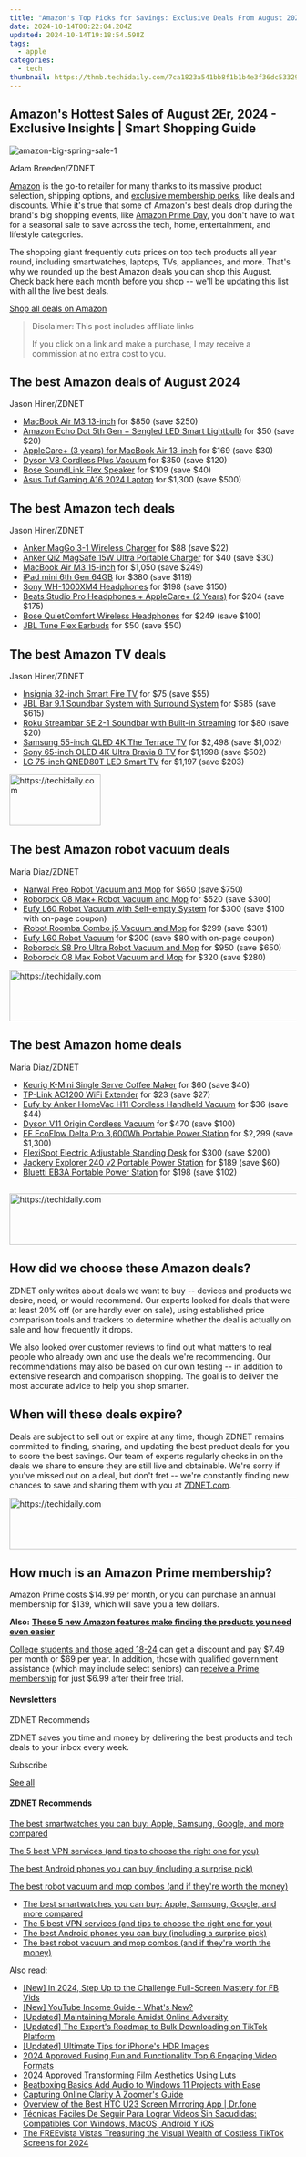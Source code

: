 ```yaml
---
title: "Amazon's Top Picks for Savings: Exclusive Deals From August 202 Cuy 2024 | Insights"
date: 2024-10-14T00:22:04.204Z
updated: 2024-10-14T19:18:54.598Z
tags:
  - apple
categories:
  - tech
thumbnail: https://thmb.techidaily.com/7ca1823a541bb8f1b1b4e3f36dc533291122ea53e71344224f2ca3a62defe8ec.jpg
---
```


## Amazon's Hottest Sales of August 2Er, 2024 - Exclusive Insights  | Smart Shopping Guide

![amazon-big-spring-sale-1](https://www.zdnet.com/a/img/resize/3c7249f15ebbdcbbcb25f26e1b1fe36607a6baf2/2024/06/11/0ecdb29c-2aca-4da3-8548-71ebc39455e2/amazon-01.jpg?auto=webp&width=1280)

Adam Breeden/ZDNET

[Amazon](https://buy.geni.us/Proxy.ashx?TSID=368250&GR%5FURL=https%3A%2F%2Fwww.amazon.com%2F%3Ftag%3Dzd-buy-button-20%26ascsubtag%3D%5F%5FCOM%5FCLICK%5FID%5F%5F%7Cb5e66462-0014-4e80-b1fb-65ca0e1982e4%7Cdtp&dtb=1) is the go-to retailer for many thanks to its massive product selection, shipping options, and [exclusive membership perks](https://www.zdnet.com/article/you-can-now-use-your-amazon-prime-benefits-on-other-online-shopping-sites-heres-how/), like deals and discounts. While it's true that some of Amazon's best deals drop during the brand's big shopping events, like [Amazon Prime Day](https://www.zdnet.com/article/amazon-prime-day-2024-everything-you-need-to-know-june-27/), you don't have to wait for a seasonal sale to save across the tech, home, entertainment, and lifestyle categories. 

The shopping giant frequently cuts prices on top tech products all year round, including smartwatches, laptops, TVs, appliances, and more. That's why we rounded up the best Amazon deals you can shop this August. Check back here each month before you shop -- we'll be updating this list with all the live best deals. 

[Shop all deals on Amazon](https://buy.geni.us/Proxy.ashx?TSID=368250&GR%5FURL=https%3A%2F%2Fwww.amazon.com%2Fdeals%3Ftag%3Dzd-buy-button-20%26ascsubtag%3D%5F%5FCOM%5FCLICK%5FID%5F%5F%7Cb5e66462-0014-4e80-b1fb-65ca0e1982e4%7Cdtp&dtb=1)

>  Disclaimer: This post includes affiliate links
>
>  If you click on a link and make a purchase, I may receive a commission at no extra cost to you.
>

## The best Amazon deals of August 2024

Jason Hiner/ZDNET

* [MacBook Air M3 13-inch](https://buy.geni.us/Proxy.ashx?TSID=368250&GR%5FURL=https%3A%2F%2Fwww.amazon.com%2FApple-2024-MacBook-13-inch-Laptop%2Fdp%2FB0CX23V2ZK%3Ftag%3Dzd-buy-button-20%26ascsubtag%3D%5F%5FCOM%5FCLICK%5FID%5F%5F%7Cb5e66462-0014-4e80-b1fb-65ca0e1982e4%7Cdtp&dtb=1) for $850 (save $250)
* [Amazon Echo Dot 5th Gen + Sengled LED Smart Lightbulb](https://buy.geni.us/Proxy.ashx?TSID=368250&GR%5FURL=https%3A%2F%2Fwww.amazon.com%2Fgp%2Fproduct%2FB0CGJRFPSL%3Ftag%3Dzd-buy-button-20%26ascsubtag%3D%5F%5FCOM%5FCLICK%5FID%5F%5F%7Cb5e66462-0014-4e80-b1fb-65ca0e1982e4%7Cdtp&dtb=1) for $50 (save $20)
* [AppleCare+ (3 years) for MacBook Air 13-inch](https://buy.geni.us/Proxy.ashx?TSID=368250&GR%5FURL=https%3A%2F%2Fwww.amazon.com%2FAppleCare-13-inch-MacBook-Air-years%2Fdp%2FB0CX2MG1RP%3Fref%3Ddlx%5Fdeals%5Fdg%5Fdcl%5FB0CX2MG1RP%5Fdt%5Fsl14%5Fd5%26th%3D1%26tag%3Dzd-buy-button-20%26ascsubtag%3D%5F%5FCOM%5FCLICK%5FID%5F%5F%7Cb5e66462-0014-4e80-b1fb-65ca0e1982e4%7Cdtp&dtb=1) for $169 (save $30)
* [Dyson V8 Cordless Plus Vacuum](https://buy.geni.us/Proxy.ashx?TSID=368250&GR%5FURL=https%3A%2F%2Fwww.amazon.com%2FDyson-Cordless-Vacuum-Silver-Nickel%2Fdp%2FB0CT9552BL%3Fref%3Ddlx%5Fdeals%5Fdg%5Fdcl%5FB0CT9552BL%5Fdt%5Fsl14%5Fd5%26th%3D1%26tag%3Dzd-buy-button-20%26ascsubtag%3D%5F%5FCOM%5FCLICK%5FID%5F%5F%7Cb5e66462-0014-4e80-b1fb-65ca0e1982e4%7Cdtp&dtb=1) for $350 (save $120)
* [Bose SoundLink Flex Speaker](https://buy.geni.us/Proxy.ashx?TSID=368250&GR%5FURL=https%3A%2F%2Fwww.amazon.com%2FBose-SoundLink-Bluetooth-Portable-Waterproof%2Fdp%2FB099TJGJ91%3Fref%3Ddlx%5Fdeals%5Fdg%5Fdcl%5FB099TJGJ91%5Fdt%5Fsl14%5Fd5%26th%3D1%26tag%3Dzd-buy-button-20%26ascsubtag%3D%5F%5FCOM%5FCLICK%5FID%5F%5F%7Cb5e66462-0014-4e80-b1fb-65ca0e1982e4%7Cdtp&dtb=1) for $109 (save $40)
* [Asus Tuf Gaming A16 2024 Laptop](https://buy.geni.us/Proxy.ashx?TSID=368250&GR%5FURL=https%3A%2F%2Fwww.amazon.com%2FASUS-TUF-Gaming-Laptop-165Hz%2Fdp%2FB0CRCWY9VT%3Fref%3Ddlx%5Fdeals%5Fdg%5Fdcl%5FB0CRCWY9VT%5Fdt%5Fsl14%5Fd5%26th%3D1%26tag%3Dzd-buy-button-20%26ascsubtag%3D%5F%5FCOM%5FCLICK%5FID%5F%5F%7Cb5e66462-0014-4e80-b1fb-65ca0e1982e4%7Cdtp&dtb=1) for $1,300 (save $500)

## The best Amazon tech deals

Jason Hiner/ZDNET

* [Anker MagGo 3-1 Wireless Charger](https://buy.geni.us/Proxy.ashx?TSID=368250&GR%5FURL=https%3A%2F%2Fwww.amazon.com%2FCompatible-Anker-Charging-Certified-Wireless%2Fdp%2FB0CF56WHV4%3Ftag%3Dzd-buy-button-20%26ascsubtag%3D%5F%5FCOM%5FCLICK%5FID%5F%5F%7Cb5e66462-0014-4e80-b1fb-65ca0e1982e4%7Cdtp&dtb=1) for $88 (save $22)
* [Anker Qi2 MagSafe 15W Ultra Portable Charger](https://buy.geni.us/Proxy.ashx?TSID=368250&GR%5FURL=https%3A%2F%2Fwww.amazon.com%2Fgp%2Fproduct%2FB0C9DNYKMJ%3Ftag%3Dzd-buy-button-20%26ascsubtag%3D%5F%5FCOM%5FCLICK%5FID%5F%5F%7Cb5e66462-0014-4e80-b1fb-65ca0e1982e4%7Cdtp&dtb=1) for $40 (save $30)
* [MacBook Air M3 15-inch](https://buy.geni.us/Proxy.ashx?TSID=368250&GR%5FURL=https%3A%2F%2Fwww.amazon.com%2FApple-2024-MacBook-15-inch-Laptop%2Fdp%2FB0CX235DJ6%3Ftag%3Dzd-buy-button-20%26ascsubtag%3D%5F%5FCOM%5FCLICK%5FID%5F%5F%7Cb5e66462-0014-4e80-b1fb-65ca0e1982e4%7Cdtp&dtb=1) for $1,050 (save $249)
* [iPad mini 6th Gen 64GB](https://buy.geni.us/Proxy.ashx?TSID=368250&GR%5FURL=https%3A%2F%2Fwww.amazon.com%2F2021-Apple-iPad-Mini-Wi-Fi%2Fdp%2FB09G91LXFP%3Ftag%3Dzd-buy-button-20%26ascsubtag%3D%5F%5FCOM%5FCLICK%5FID%5F%5F%7Cb5e66462-0014-4e80-b1fb-65ca0e1982e4%7Cdtp&dtb=1) for $380 (save $119)
* [Sony WH-1000XM4 Headphones](https://buy.geni.us/Proxy.ashx?TSID=368250&GR%5FURL=https%3A%2F%2Fwww.amazon.com%2FSony-WH-1000XM4-Canceling-Headphones-phone-call%2Fdp%2FB0863TXGM3%3Ftag%3Dzd-buy-button-20%26ascsubtag%3D%5F%5FCOM%5FCLICK%5FID%5F%5F%7Cb5e66462-0014-4e80-b1fb-65ca0e1982e4%7Cdtp&dtb=1) for $198 (save $150)
* [Beats Studio Pro Headphones + AppleCare+ (2 Years)](https://buy.geni.us/Proxy.ashx?TSID=368250&GR%5FURL=https%3A%2F%2Fwww.amazon.com%2Fdp%2FB0CMZD8688%3Ftag%3Dzd-buy-button-20%26ascsubtag%3D%5F%5FCOM%5FCLICK%5FID%5F%5F%7Cb5e66462-0014-4e80-b1fb-65ca0e1982e4%7Cdtp&dtb=1) for $204 (save $175)
* [Bose QuietComfort Wireless Headphones](https://buy.geni.us/Proxy.ashx?TSID=368250&GR%5FURL=https%3A%2F%2Fwww.amazon.com%2FBose-QuietComfort-Cancelling-Headphones-Bluetooth%2Fdp%2FB0D4Z9BZV2%3Ftag%3Dzd-buy-button-20%26ascsubtag%3D%5F%5FCOM%5FCLICK%5FID%5F%5F%7Cb5e66462-0014-4e80-b1fb-65ca0e1982e4%7Cdtp&dtb=1) for $249 (save $100)
* [JBL Tune Flex Earbuds](https://buy.geni.us/Proxy.ashx?TSID=368250&GR%5FURL=https%3A%2F%2Fwww.amazon.com%2FJBL-Tune-Flex-Wireless-Cancelling%2Fdp%2FB0C1QNRGHC%3Fref%3Ddlx%5Fdeals%5Fdg%5Fdcl%5FB0C1QNRGHC%5Fdt%5Fsl14%5Fd5%26th%3D1%26tag%3Dzd-buy-button-20%26ascsubtag%3D%5F%5FCOM%5FCLICK%5FID%5F%5F%7Cb5e66462-0014-4e80-b1fb-65ca0e1982e4%7Cdtp&dtb=1) for $50 (save $50)

## The best Amazon TV deals

Jason Hiner/ZDNET

* [Insignia 32-inch Smart Fire TV](https://buy.geni.us/Proxy.ashx?TSID=368250&GR%5FURL=https%3A%2F%2Fwww.amazon.com%2FAll-New-Insignia-32-inch-Class-NS-32F201NA23%2Fdp%2FB09ZLTMWWH%3Ftag%3Dzd-buy-button-20%26ascsubtag%3D%5F%5FCOM%5FCLICK%5FID%5F%5F%7Cb5e66462-0014-4e80-b1fb-65ca0e1982e4%7Cdtp&dtb=1) for $75 (save $55)
* [JBL Bar 9.1 Soundbar System with Surround System](https://buy.geni.us/Proxy.ashx?TSID=368250&GR%5FURL=https%3A%2F%2Fwww.amazon.com%2Fgp%2Fproduct%2FB084KGSV4Q%3Ftag%3Dzd-buy-button-20%26ascsubtag%3D%5F%5FCOM%5FCLICK%5FID%5F%5F%7Cb5e66462-0014-4e80-b1fb-65ca0e1982e4%7Cdtp&dtb=1) for $585 (save $615)
* [Roku Streambar SE 2-1 Soundbar with Built-in Streaming](https://buy.geni.us/Proxy.ashx?TSID=368250&GR%5FURL=https%3A%2F%2Fwww.amazon.com%2FRoku-Streambar-Soundbar-Streaming-Speakers%2Fdp%2FB0CTBF4MKS%3Ftag%3Dzd-buy-button-20%26ascsubtag%3D%5F%5FCOM%5FCLICK%5FID%5F%5F%7Cb5e66462-0014-4e80-b1fb-65ca0e1982e4%7Cdtp&dtb=1) for $80 (save $20)
* [Samsung 55-inch QLED 4K The Terrace TV](https://buy.geni.us/Proxy.ashx?TSID=368250&GR%5FURL=https%3A%2F%2Fwww.amazon.com%2FSAMSUNG-55-inch-Terrace-Outdoor-Built%2Fdp%2FB089B5X28G%3Ftag%3Dzd-buy-button-20%26ascsubtag%3D%5F%5FCOM%5FCLICK%5FID%5F%5F%7Cb5e66462-0014-4e80-b1fb-65ca0e1982e4%7Cdtp&dtb=1) for $2,498 (save $1,002)
* [Sony 65-inch OLED 4K Ultra Bravia 8 TV](https://buy.geni.us/Proxy.ashx?TSID=368250&GR%5FURL=https%3A%2F%2Fwww.amazon.com%2FSony-Exclusive-Features-PlayStation-K-65XR80%2Fdp%2FB0CVQ6YLH7%3Ftag%3Dzd-buy-button-20%26ascsubtag%3D%5F%5FCOM%5FCLICK%5FID%5F%5F%7Cb5e66462-0014-4e80-b1fb-65ca0e1982e4%7Cdtp&dtb=1) for $1,1998 (save $502)
* [LG 75-inch QNED80T LED Smart TV](https://buy.geni.us/Proxy.ashx?TSID=368250&GR%5FURL=https%3A%2F%2Fwww.amazon.com%2FLG-75-Inch-Processor-AI-Powered-75QNED80TUC%2Fdp%2FB0CVSK2F85%3Fref%3Ddlx%5Fdeals%5Fdg%5Fdcl%5FB0CVSK2F85%5Fdt%5Fsl14%5Fd5%26th%3D1%26tag%3Dzd-buy-button-20%26ascsubtag%3D%5F%5FCOM%5FCLICK%5FID%5F%5F%7Cb5e66462-0014-4e80-b1fb-65ca0e1982e4%7Cdtp&dtb=1) for $1,197 (save $203)

<!-- affiliate ads begin -->
<a href="https://25home.pxf.io/c/5597632/2148638/16836" target="_top" id="2148638">
  <img src="//a.impactradius-go.com/display-ad/16836-2148638" border="0" alt="https://techidaily.com" width="160" height="90"/>
</a>
<img height="0" width="0" src="https://25home.pxf.io/i/5597632/2148638/16836" style="position:absolute;visibility:hidden;" border="0" />
<!-- affiliate ads end -->

## The best Amazon robot vacuum deals

Maria Diaz/ZDNET

* [Narwal Freo Robot Vacuum and Mop](https://buy.geni.us/Proxy.ashx?TSID=368250&GR%5FURL=https%3A%2F%2Fwww.amazon.com%2FFreo-Washing-Cleaner-Display-Arcuate-Route%2Fdp%2FB0B4D99WGK%3Ftag%3Dzd-buy-button-20%26ascsubtag%3D%5F%5FCOM%5FCLICK%5FID%5F%5F%7Cb5e66462-0014-4e80-b1fb-65ca0e1982e4%7Cdtp&dtb=1) for $650 (save $750)
* [Roborock Q8 Max+ Robot Vacuum and Mop](https://buy.geni.us/Proxy.ashx?TSID=368250&GR%5FURL=https%3A%2F%2Fwww.amazon.com%2Froborock-Q8-Max-Self-Emptying-APP-Controlled%2Fdp%2FB0C7VH6VK1%3Ftag%3Dzd-buy-button-20%26ascsubtag%3D%5F%5FCOM%5FCLICK%5FID%5F%5F%7Cb5e66462-0014-4e80-b1fb-65ca0e1982e4%7Cdtp&dtb=1) for $520 (save $300)
* [Eufy L60 Robot Vacuum with Self-empty System](https://buy.geni.us/Proxy.ashx?TSID=368250&GR%5FURL=https%3A%2F%2Fwww.amazon.com%2Feufy-Station-Detangling-Technology-Cleaning%2Fdp%2FB0CDB831GV%3Ftag%3Dzd-buy-button-20%26ascsubtag%3D%5F%5FCOM%5FCLICK%5FID%5F%5F%7Cb5e66462-0014-4e80-b1fb-65ca0e1982e4%7Cdtp&dtb=1) for $300 (save $100 with on-page coupon)
* [iRobot Roomba Combo j5 Vacuum and Mop](https://buy.geni.us/Proxy.ashx?TSID=368250&GR%5FURL=https%3A%2F%2Fwww.amazon.com%2Fgp%2Faw%2Fd%2FB0C414DZPN%3Ftag%3Dzd-buy-button-20%26ascsubtag%3D%5F%5FCOM%5FCLICK%5FID%5F%5F%7Cb5e66462-0014-4e80-b1fb-65ca0e1982e4%7Cdtp&dtb=1) for $299 (save $301)
* [Eufy L60 Robot Vacuum](https://buy.geni.us/Proxy.ashx?TSID=368250&GR%5FURL=https%3A%2F%2Fwww.amazon.com%2Feufy-Vacuum-Suction-Navigation-Cleaning%2Fdp%2FB0CDB56ZWV%3Ftag%3Dzd-buy-button-20%26ascsubtag%3D%5F%5FCOM%5FCLICK%5FID%5F%5F%7Cb5e66462-0014-4e80-b1fb-65ca0e1982e4%7Cdtp&dtb=1) for $200 (save $80 with on-page coupon)
* [Roborock S8 Pro Ultra Robot Vacuum and Mop](https://buy.geni.us/Proxy.ashx?TSID=368250&GR%5FURL=https%3A%2F%2Fwww.amazon.com%2FPro-Ultra-Self-Washing-Self-Refilling-Self-Emptying%2Fdp%2FB0BVB5PTDK%3Ftag%3Dzd-buy-button-20%26ascsubtag%3D%5F%5FCOM%5FCLICK%5FID%5F%5F%7Cb5e66462-0014-4e80-b1fb-65ca0e1982e4%7Cdtp&dtb=1) for $950 (save $650)
* [Roborock Q8 Max Robot Vacuum and Mop](https://buy.geni.us/Proxy.ashx?TSID=368250&GR%5FURL=https%3A%2F%2Fwww.amazon.com%2Froborock-Q8-Max-Navigation-Multi-Level%2Fdp%2FB0C7VFD9Q4%2Fref%3Dsxin%5F15%5Fpa%5Fsp%5Fsearch%5Fthematic%5Fsspa%3Fcontent-id%3Damzn1.sym.60b0c4ef-0fd2-46d0-8724-84b6f746d062%3Aamzn1.sym.60b0c4ef-0fd2-46d0-8724-84b6f746d062%26crid%3D37DMVM6CIU4Y0%26cv%5Fct%5Fcx%3Drobot%2Bvacuum%26dib%3DeyJ2IjoiMSJ9.A4bejnO1HqJM%5FozbrGpsoYI205q99h9DoNEZVmg9dNI-ILQl1J-mSnznl4IKQtzDgOTGYo%5Fa7rpT3PH-A2Mpiw.a4a0hgwCDw4CmRSsqS2wHRhfJu%5FuKKwf5z-r8S-VJok%26dib%5Ftag%3Dse%26keywords%3Drobot%2Bvacuum%26pd%5Frd%5Fi%3DB0C7VFD9Q4%26pd%5Frd%5Fr%3Dc5436de8-abf5-4537-95f0-9cc48163f596%26pd%5Frd%5Fw%3DOlqAp%26pd%5Frd%5Fwg%3DQ2Iuk%26pf%5Frd%5Fp%3D60b0c4ef-0fd2-46d0-8724-84b6f746d062%26pf%5Frd%5Fr%3DAKHVV8K35XC7VV3MS5S3%26qid%3D1723557736%26sbo%3DRZvfv%2F%2FHxDF%2BO5021pAnSA%3D%3D%26sprefix%3Drobot%2Bvacuum%2B%2Caps%2C104%26sr%3D1-20-f853d353-bf33-45e7-b5c2-2cb2b31abc9b-spons%26sp%5Fcsd%3Dd2lkZ2V0TmFtZT1zcF9zZWFyY2hfdGhlbWF0aWM%26th%3D1%26tag%3Dzd-buy-button-20%26ascsubtag%3D%5F%5FCOM%5FCLICK%5FID%5F%5F%7Cb5e66462-0014-4e80-b1fb-65ca0e1982e4%7Cdtp&dtb=1) for $320 (save $280)

<!-- affiliate ads begin -->
<a href="https://appsumo.8odi.net/c/5597632/2151872/7443" target="_top" id="2151872">
  <img src="//a.impactradius-go.com/display-ad/7443-2151872" border="0" alt="https://techidaily.com" width="728" height="90"/>
</a>
<img height="0" width="0" src="https://appsumo.8odi.net/i/5597632/2151872/7443" style="position:absolute;visibility:hidden;" border="0" />
<!-- affiliate ads end -->

## The best Amazon home deals

Maria Diaz/ZDNET

* [Keurig K-Mini Single Serve Coffee Maker](https://buy.geni.us/Proxy.ashx?TSID=368250&GR%5FURL=https%3A%2F%2Fwww.amazon.com%2FKeurig-K-Mini-Single-Serve-Coffee%2Fdp%2FB07GV2S1GS%3Ftag%3Dzd-buy-button-20%26ascsubtag%3D%5F%5FCOM%5FCLICK%5FID%5F%5F%7Cb5e66462-0014-4e80-b1fb-65ca0e1982e4%7Cdtp&dtb=1) for $60 (save $40)
* [TP-Link AC1200 WiFi Extender](https://buy.geni.us/Proxy.ashx?TSID=368250&GR%5FURL=https%3A%2F%2Fwww.amazon.com%2Fgp%2Fproduct%2FB08RHD97QY%3Ftag%3Dzd-buy-button-20%26ascsubtag%3D%5F%5FCOM%5FCLICK%5FID%5F%5F%7Cb5e66462-0014-4e80-b1fb-65ca0e1982e4%7Cdtp&dtb=1) for $23 (save $27)
* [Eufy by Anker HomeVac H11 Cordless Handheld Vacuum](https://buy.geni.us/Proxy.ashx?TSID=368250&GR%5FURL=https%3A%2F%2Fwww.amazon.com%2Fgp%2Fproduct%2FB07ZCW9GPW%3Ftag%3Dzd-buy-button-20%26ascsubtag%3D%5F%5FCOM%5FCLICK%5FID%5F%5F%7Cb5e66462-0014-4e80-b1fb-65ca0e1982e4%7Cdtp&dtb=1) for $36 (save $44)
* [Dyson V11 Origin Cordless Vacuum](https://buy.geni.us/Proxy.ashx?TSID=368250&GR%5FURL=https%3A%2F%2Fwww.amazon.com%2FDyson-Origin-Cordless-Vacuum-Nickel%2Fdp%2FB00FZPRUTY%3Fref%3Ddlx%5Fdeals%5Fdg%5Fdcl%5FB00FZPRUTY%5Fdt%5Fsl14%5Fd5%26th%3D1%26tag%3Dzd-buy-button-20%26ascsubtag%3D%5F%5FCOM%5FCLICK%5FID%5F%5F%7Cb5e66462-0014-4e80-b1fb-65ca0e1982e4%7Cdtp&dtb=1) for $470 (save $100)
* [EF EcoFlow Delta Pro 3,600Wh Portable Power Station](https://buy.geni.us/Proxy.ashx?TSID=368250&GR%5FURL=https%3A%2F%2Fwww.amazon.com%2FEF-ECOFLOW-3600-4500W-Generator-Emergencies%2Fdp%2FB0C1Z4GLKS%3Ftag%3Dzd-buy-button-20%26ascsubtag%3D%5F%5FCOM%5FCLICK%5FID%5F%5F%7Cb5e66462-0014-4e80-b1fb-65ca0e1982e4%7Cdtp&dtb=1) for $2,299 (save $1,300)
* [FlexiSpot Electric Adjustable Standing Desk](https://buy.geni.us/Proxy.ashx?TSID=368250&GR%5FURL=https%3A%2F%2Fwww.amazon.com%2FFLEXISPOT-Standing-Drawers-Electric-Adjustable%2Fdp%2FB08WWTZHLX%3Fref%3Ddlx%5Fdeals%5Fdg%5Fdcl%5FB08WWTZHLX%5Fdt%5Fsl14%5Fd5%26th%3D1%26tag%3Dzd-buy-button-20%26ascsubtag%3D%5F%5FCOM%5FCLICK%5FID%5F%5F%7Cb5e66462-0014-4e80-b1fb-65ca0e1982e4%7Cdtp&dtb=1) for $300 (save $200)
* [Jackery Explorer 240 v2 Portable Power Station](https://buy.geni.us/Proxy.ashx?TSID=368250&GR%5FURL=https%3A%2F%2Fwww.amazon.com%2FJackery-v2-Versatile-Scenarios-Outdoor-Emergency%2Fdp%2FB0D2L1B7PK%3Ftag%3Dzd-buy-button-20%26ascsubtag%3D%5F%5FCOM%5FCLICK%5FID%5F%5F%7Cb5e66462-0014-4e80-b1fb-65ca0e1982e4%7Cdtp&dtb=1) for $189 (save $60)
* [Bluetti EB3A Portable Power Station](https://buy.geni.us/Proxy.ashx?TSID=368250&GR%5FURL=https%3A%2F%2Fwww.amazon.com%2FBLUETTI-Portable-EB3A-Recharge-Generator%2Fdp%2FB09WW3CTF4%3Fref%3Ddlx%5Fdeals%5Fdg%5Fdcl%5FB09WW3CTF4%5Fdt%5Fsl14%5Fd5%26th%3D1%26tag%3Dzd-buy-button-20%26ascsubtag%3D%5F%5FCOM%5FCLICK%5FID%5F%5F%7Cb5e66462-0014-4e80-b1fb-65ca0e1982e4%7Cdtp&dtb=1) for $198 (save $102)

##   

<!-- affiliate ads begin -->
<a href="https://aligracehair.sjv.io/c/5597632/2047351/19272" target="_top" id="2047351">
  <img src="//a.impactradius-go.com/display-ad/19272-2047351" border="0" alt="https://techidaily.com" width="728" height="90"/>
</a>
<img height="0" width="0" src="https://aligracehair.sjv.io/i/5597632/2047351/19272" style="position:absolute;visibility:hidden;" border="0" />
<!-- affiliate ads end -->

## How did we choose these Amazon deals?

ZDNET only writes about deals we want to buy -- devices and products we desire, need, or would recommend. Our experts looked for deals that were at least 20% off (or are hardly ever on sale), using established price comparison tools and trackers to determine whether the deal is actually on sale and how frequently it drops. 

We also looked over customer reviews to find out what matters to real people who already own and use the deals we're recommending. Our recommendations may also be based on our own testing -- in addition to extensive research and comparison shopping. The goal is to deliver the most accurate advice to help you shop smarter. 

## When will these deals expire?

Deals are subject to sell out or expire at any time, though ZDNET remains committed to finding, sharing, and updating the best product deals for you to score the best savings. Our team of experts regularly checks in on the deals we share to ensure they are still live and obtainable. We're sorry if you've missed out on a deal, but don't fret -- we're constantly finding new chances to save and sharing them with you at [ZDNET.com](https://www.zdnet.com/). 

<!-- affiliate ads begin -->
<a href="https://ephamedtechinc.pxf.io/c/5597632/2137210/26400" target="_top" id="2137210">
  <img src="//a.impactradius-go.com/display-ad/26400-2137210" border="0" alt="https://techidaily.com" width="728" height="90"/>
</a>
<img height="0" width="0" src="https://ephamedtechinc.pxf.io/i/5597632/2137210/26400" style="position:absolute;visibility:hidden;" border="0" />
<!-- affiliate ads end -->

## How much is an Amazon Prime membership?

Amazon Prime costs $14.99 per month, or you can purchase an annual membership for $139, which will save you a few dollars. 

**Also:** [**These 5 new Amazon features make finding the products you need even easier**](https://www.zdnet.com/article/these-5-new-amazon-features-making-finding-the-product-you-need-even-easier/)

[College students and those aged 18-24](https://buy.geni.us/Proxy.ashx?TSID=368250&GR%5FURL=https%3A%2F%2Fwww.amazon.com%2Famazonprime%3FprimeCampaignId%3DstudentWlpPrimeRedir%26tag%3Dzd-buy-button-20%26ascsubtag%3D%5F%5FCOM%5FCLICK%5FID%5F%5F%7Cb5e66462-0014-4e80-b1fb-65ca0e1982e4%7Cdtp&dtb=1) can get a discount and pay $7.49 per month or $69 per year. In addition, those with qualified government assistance (which may include select seniors) can [receive a Prime membership](https://buy.geni.us/Proxy.ashx?TSID=368250&GR%5FURL=https%3A%2F%2Fwww.amazon.com%2F58f8026f-0658-47d0-9752-f6fa2c69b2e2%2Fqualify%3Fref%5F%3Dus%5Flt35%5Fpuppr9%26tag%3Dzd-buy-button-20%26ascsubtag%3D%5F%5FCOM%5FCLICK%5FID%5F%5F%7Cb5e66462-0014-4e80-b1fb-65ca0e1982e4%7Cdtp&dtb=1) for just $6.99 after their free trial.

#### Newsletters

ZDNET Recommends

ZDNET saves you time and money by delivering the best products and tech deals to your inbox every week.

 Subscribe

[See all](https://www.zdnet.com/newsletters/)

#### **ZDNET** Recommends

[The best smartwatches you can buy: Apple, Samsung, Google, and more compared](https://www.zdnet.com/article/best-smartwatch/ "The best smartwatches you can buy: Apple, Samsung, Google, and more compared")

[The 5 best VPN services (and tips to choose the right one for you)](https://www.zdnet.com/article/best-vpn/ "The 5 best VPN services (and tips to choose the right one for you)")

[The best Android phones you can buy (including a surprise pick)](https://www.zdnet.com/article/best-android-phone/ "The best Android phones you can buy (including a surprise pick)")

[The best robot vacuum and mop combos (and if they're worth the money)](https://www.zdnet.com/article/best-robot-vacuum-mop/ "The best robot vacuum and mop combos (and if they're worth the money)")

* [The best smartwatches you can buy: Apple, Samsung, Google, and more compared](https://www.zdnet.com/article/best-smartwatch/ "The best smartwatches you can buy: Apple, Samsung, Google, and more compared")
* [The 5 best VPN services (and tips to choose the right one for you)](https://www.zdnet.com/article/best-vpn/ "The 5 best VPN services (and tips to choose the right one for you)")
* [The best Android phones you can buy (including a surprise pick)](https://www.zdnet.com/article/best-android-phone/ "The best Android phones you can buy (including a surprise pick)")
* [The best robot vacuum and mop combos (and if they're worth the money)](https://www.zdnet.com/article/best-robot-vacuum-mop/ "The best robot vacuum and mop combos (and if they're worth the money)")

<ins class="adsbygoogle"
     style="display:block"
     data-ad-format="autorelaxed"
     data-ad-client="ca-pub-7571918770474297"
     data-ad-slot="1223367746"></ins>

<ins class="adsbygoogle"
     style="display:block"
     data-ad-client="ca-pub-7571918770474297"
     data-ad-slot="8358498916"
     data-ad-format="auto"
     data-full-width-responsive="true"></ins>

<span class="atpl-alsoreadstyle">Also read:</span>
<div><ul>
<li><a href="https://facebook-videos.techidaily.com/new-in-2024-step-up-to-the-challenge-full-screen-mastery-for-fb-vids/"><u>[New] In 2024, Step Up to the Challenge Full-Screen Mastery for FB Vids</u></a></li>
<li><a href="https://youtube-webster.techidaily.com/outube-income-guide-whats-new/"><u>[New] YouTube Income Guide - What's New?</u></a></li>
<li><a href="https://youtube-blog.techidaily.com/ed-maintaining-morale-amidst-online-adversity/"><u>[Updated] Maintaining Morale Amidst Online Adversity</u></a></li>
<li><a href="https://some-tips.techidaily.com/updated-the-experts-roadmap-to-bulk-downloading-on-tiktok-platform/"><u>[Updated] The Expert's Roadmap to Bulk Downloading on TikTok Platform</u></a></li>
<li><a href="https://some-tips.techidaily.com/updated-ultimate-tips-for-iphones-hdr-images/"><u>[Updated] Ultimate Tips for iPhone's HDR Images</u></a></li>
<li><a href="https://some-knowledge.techidaily.com/2024-approved-fusing-fun-and-functionality-top-6-engaging-video-formats/"><u>2024 Approved Fusing Fun and Functionality Top 6 Engaging Video Formats</u></a></li>
<li><a href="https://some-tips.techidaily.com/2024-approved-transforming-film-aesthetics-using-luts/"><u>2024 Approved Transforming Film Aesthetics Using Luts</u></a></li>
<li><a href="https://extra-lessons.techidaily.com/beatboxing-basics-add-audio-to-windows-11-projects-with-ease/"><u>Beatboxing Basics Add Audio to Windows 11 Projects with Ease</u></a></li>
<li><a href="https://extra-tips.techidaily.com/capturing-online-clarity-a-zoomers-guide/"><u>Capturing Online Clarity A Zoomer's Guide</u></a></li>
<li><a href="https://screen-mirror.techidaily.com/overview-of-the-best-htc-u23-screen-mirroring-app-drfone-by-drfone-android/"><u>Overview of the Best HTC U23 Screen Mirroring App | Dr.fone</u></a></li>
<li><a href="https://discover-great.techidaily.com/tecnicas-faciles-de-seguir-para-lograr-videos-sin-sacudidas-compatibles-con-windows-macos-android-y-ios/"><u>Técnicas Fáciles De Seguir Para Lograr Vídeos Sin Sacudidas: Compatibles Con Windows, MacOS, Android Y iOS</u></a></li>
<li><a href="https://some-tips.techidaily.com/the-freevista-vistas-treasuring-the-visual-wealth-of-costless-tiktok-screens-for-2024/"><u>The FREEvista Vistas Treasuring the Visual Wealth of Costless TikTok Screens for 2024</u></a></li>
</ul></div>

